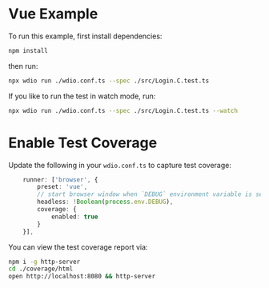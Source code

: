 # Vue Example

To run this example, first install dependencies:

```sh { name=install-vue }
npm install
```

then run:

```sh { name=test }
npx wdio run ./wdio.conf.ts --spec ./src/Login.C.test.ts
```

If you like to run the test in watch mode, run:

```sh { name=test-watch }
npx wdio run ./wdio.conf.ts --spec ./src/Login.C.test.ts --watch
```

# Enable Test Coverage

Update the following in your `wdio.conf.ts` to capture test coverage:

```ts
    runner: ['browser', {
        preset: 'vue',
        // start browser window when `DEBUG` environment variable is set
        headless: !Boolean(process.env.DEBUG),
        coverage: {
            enabled: true
        }
    }],
```

You can view the test coverage report via:

```sh
npm i -g http-server
cd ./coverage/html
open http://localhost:8080 && http-server
```